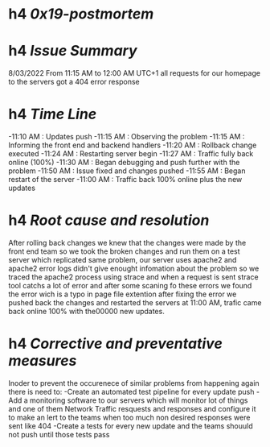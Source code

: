 # h4 *0x19-postmortem*

# h4 *Issue Summary*
8/03/2022 From 11:15 AM to 12:00 AM UTC+1 all requests for our homepage to the servers got a 404 error response

# h4 *Time Line*
-11:10 AM : Updates push
-11:15 AM : Observing the problem
-11:15 AM : Informing the front end and backend handlers
-11:20 AM : Rollback change executed
-11:24 AM : Restarting server begin
-11:27 AM : Traffic fully back online (100%)
-11:30 AM : Began debugging and push further with the problem
-11:50 AM : Issue fixed and changes pushed
-11:55 AM : Began restart of the server
-11:00 AM : Traffic back 100% online plus the new updates

# h4 *Root cause and resolution*
After rolling back changes we knew that the changes were made by the front end team so we took the broken changes and run them on a test server which replicated same problem, our server uses apache2 and apache2 error logs didn't give enought infomation about the problem so we traced the apache2 process using strace and when a request is sent strace tool catchs a lot of error and after some scaning fo these errors we found the error wich is a typo in page file extention
after fixing the error we pushed back the changes and restarted the servers at 11:00 AM, trafic came back online 100% with the00000 new updates.

# h4 *Corrective and preventative measures*
Inoder to prevent the occurenece of similar problems from happening again there is need to:
-Create an automated test pipeline for every update push
-Add a monitoring software to our servers which will monitor lot of things and one of them Network Traffic resquests and responses and configure it to make an lert to the teams when too much non desired responses were sent like 404
-Create a tests for every new update and the teams shouuld not push until those tests pass
